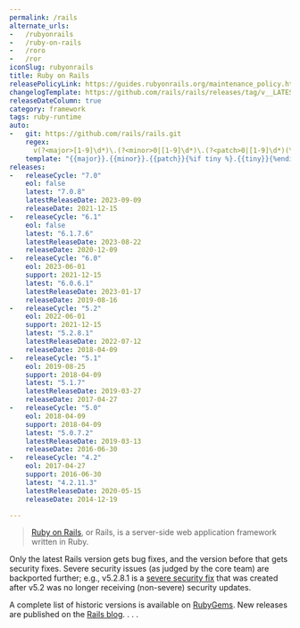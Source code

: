 ```yaml
---
permalink: /rails
alternate_urls:
-   /rubyonrails
-   /ruby-on-rails
-   /roro
-   /ror
iconSlug: rubyonrails
title: Ruby on Rails
releasePolicyLink: https://guides.rubyonrails.org/maintenance_policy.html
changelogTemplate: https://github.com/rails/rails/releases/tag/v__LATEST__
releaseDateColumn: true
category: framework
tags: ruby-runtime
auto:
-   git: https://github.com/rails/rails.git
    regex: 
      v(?<major>[1-9]\d*)\.(?<minor>0|[1-9]\d*)\.(?<patch>0|[1-9]\d*)(\.(?<tiny>0|[1-9]\d*))?$
    template: "{{major}}.{{minor}}.{{patch}}{%if tiny %}.{{tiny}}{%endif%}"
releases:
-   releaseCycle: "7.0"
    eol: false
    latest: "7.0.8"
    latestReleaseDate: 2023-09-09
    releaseDate: 2021-12-15
-   releaseCycle: "6.1"
    eol: false
    latest: "6.1.7.6"
    latestReleaseDate: 2023-08-22
    releaseDate: 2020-12-09
-   releaseCycle: "6.0"
    eol: 2023-06-01
    support: 2021-12-15
    latest: "6.0.6.1"
    latestReleaseDate: 2023-01-17
    releaseDate: 2019-08-16
-   releaseCycle: "5.2"
    eol: 2022-06-01
    support: 2021-12-15
    latest: "5.2.8.1"
    latestReleaseDate: 2022-07-12
    releaseDate: 2018-04-09
-   releaseCycle: "5.1"
    eol: 2019-08-25
    support: 2018-04-09
    latest: "5.1.7"
    latestReleaseDate: 2019-03-27
    releaseDate: 2017-04-27
-   releaseCycle: "5.0"
    eol: 2018-04-09
    support: 2018-04-09
    latest: "5.0.7.2"
    latestReleaseDate: 2019-03-13
    releaseDate: 2016-06-30
-   releaseCycle: "4.2"
    eol: 2017-04-27
    support: 2016-06-30
    latest: "4.2.11.3"
    latestReleaseDate: 2020-05-15
    releaseDate: 2014-12-19

---
```


>[Ruby on Rails](https://rubyonrails.org/), or Rails, is a server-side web application framework written in Ruby.

Only the latest Rails version gets bug fixes, and the version before that gets security fixes. Severe security issues (as judged by the core team) are backported further; e.g., v5.2.8.1 is a [severe security fix](https://rubyonrails.org/2022/7/12/Rails-Versions-7-0-3-1-6-1-6-1-6-0-5-1-and-5-2-8-1-have-been-released) that was created after v5.2 was no longer receiving (non-severe) security updates.

A complete list of historic versions is available on [RubyGems](https://rubygems.org/gems/rails/versions). New releases are published on the [Rails blog](https://rubyonrails.org/category/releases).
.
.
.
